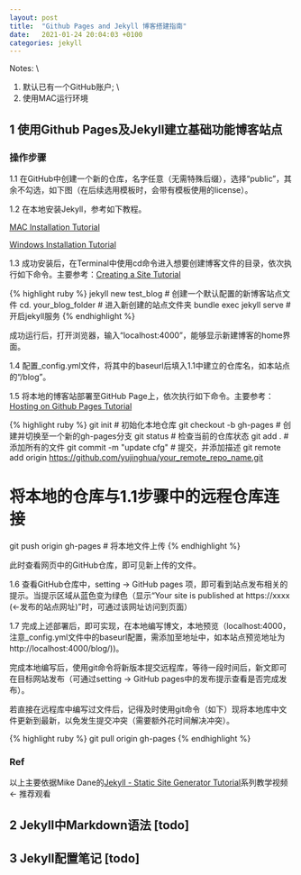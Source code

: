 ```yaml
---
layout: post
title:  "Github Pages and Jekyll 博客搭建指南"
date:   2021-01-24 20:04:03 +0100
categories: jekyll
---
```


Notes: \\
1) 默认已有一个GitHub账户; \\
2) 使用MAC运行环境

## 1 使用Github Pages及Jekyll建立基础功能博客站点

### 操作步骤

1.1 在GitHub中创建一个新的仓库，名字任意（无需特殊后缀），选择“public”，其余不勾选，如下图（在后续选用模板时，会带有模板使用的license）。

1.2 在本地安装Jekyll，参考如下教程。

[MAC Installation Tutorial](https://www.youtube.com/watch?v=WhrU9m82Wm8&list=PLLAZ4kZ9dFpOPV5C5Ay0pHaa0RJFhcmcB&index=2)

[Windows Installation Tutorial](https://www.youtube.com/watch?v=LfP7Y9Ja6Qc&list=PLLAZ4kZ9dFpOPV5C5Ay0pHaa0RJFhcmcB&index=3)

1.3 成功安装后，在Terminal中使用cd命令进入想要创建博客文件的目录，依次执行如下命令。主要参考：[Creating a Site Tutorial](https://www.youtube.com/watch?v=pxua_1vyFck&list=PLLAZ4kZ9dFpOPV5C5Ay0pHaa0RJFhcmcB&index=4)

{% highlight ruby %}
jekyll new test_blog # 创建一个默认配置的新博客站点文件
cd. your_blog_folder # 进入新创建的站点文件夹
bundle exec jekyll serve # 开启jekyll服务
{% endhighlight %}

成功运行后，打开浏览器，输入“localhost:4000”，能够显示新建博客的home界面。

1.4 配置\_config.yml文件，将其中的baseurl后填入1.1中建立的仓库名，如本站点的“/blog”。 


1.5 将本地的博客站部署至GitHub Page上，依次执行如下命令。主要参考：[Hosting on Github Pages Tutorial](https://www.youtube.com/watch?v=fqFjuX4VZmU&list=PLLAZ4kZ9dFpOPV5C5Ay0pHaa0RJFhcmcB&index=19)

{% highlight ruby %}
git init # 初始化本地仓库
git checkout -b gh-pages # 创建并切换至一个新的gh-pages分支
git status # 检查当前的仓库状态
git add . # 添加所有的文件
git commit -m "update cfg" # 提交，并添加描述
git remote add origin https://github.com/yujinghua/your_remote_repo_name.git 
# 将本地的仓库与1.1步骤中的远程仓库连接
git push origin gh-pages # 将本地文件上传
{% endhighlight %}

此时查看网页中的GitHub仓库，即可见新上传的文件。

1.6 查看GitHub仓库中，setting -> GitHub pages 项，即可看到站点发布相关的提示。当提示区域从蓝色变为绿色（显示“Your site is published at https://xxxx (<-发布的站点网址)”时，可通过该网址访问到页面）

1.7 完成上述部署后，即可实现，在本地编写博文，本地预览（localhost:4000，注意\_config.yml文件中的baseurl配置，需添加至地址中，如本站点预览地址为http://localhost:4000/blog/))。

完成本地编写后，使用git命令将新版本提交远程库，等待一段时间后，新文即可在目标网站发布（可通过setting -> GitHub pages中的发布提示查看是否完成发布）。

若直接在远程库中编写过文件后，记得及时使用git命令（如下）现将本地库中文件更新到最新，以免发生提交冲突（需要额外花时间解决冲突）。

{% highlight ruby %}
git pull origin gh-pages
{% endhighlight %}

### Ref
 
以上主要依据Mike Dane的[Jekyll - Static Site Generator Tutorial](https://youtube.com/playlist?list=PLLAZ4kZ9dFpOPV5C5Ay0pHaa0RJFhcmcB)系列教学视频 <- 推荐观看

## 2 Jekyll中Markdown语法 [todo]

## 3 Jekyll配置笔记 [todo]


